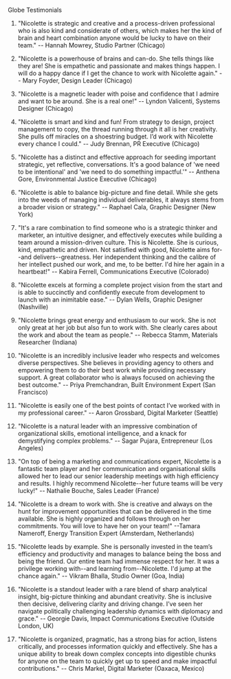 Globe Testimonials

1. "Nicolette is strategic and creative and a process-driven professional who is also kind and considerate of others, which makes her the kind of brain and heart combination anyone would be lucky to have on their team." -- Hannah Mowrey, Studio Partner (Chicago)

2. "Nicolette is a powerhouse of brains and can-do. She tells things like they are! She is empathetic and passionate and makes things happen. I will do a happy dance if I get the chance to work with Nicolette again." -- Mary Foyder, Design Leader (Chicago)

3. "Nicolette is a magnetic leader with poise and confidence that I admire and want to be around. She is a real one!" -- Lyndon Valicenti, Systems Designer (Chicago)

4. "Nicolette is smart and kind and fun! From strategy to design, project management to copy, the thread running through it all is her creativity. She pulls off miracles on a shoestring budget. I’d work with Nicolette every chance I could." -- Judy Brennan, PR Executive (Chicago)

5. "Nicolette has a distinct and effective approach for seeding important strategic, yet reflective, conversations. It's a good balance of 'we need to be intentional' and 'we need to do something impactful.'" -- Anthena Gore, Environmental Justice Executive (Chicago)

6. "Nicolette is able to balance big-picture and fine detail. While she gets into the weeds of managing individual deliverables, it always stems from a broader vision or strategy." -- Raphael Cala, Graphic Designer (New York)

7. "It's a rare combination to find someone who is a strategic thinker and marketer, an intuitive designer, and effectively executes while building a team around a mission-driven culture. This is Nicolette. She is curious, kind, empathetic and driven. Not satisfied with good, Nicolette aims for--and delivers--greatness. Her independent thinking and the calibre of her intellect pushed our work, and me, to be better. I'd hire her again in a heartbeat!" -- Kabira Ferrell, Communications Executive (Colorado)

8. "Nicolette excels at forming a complete project vision from the start and is able to succinctly and confidently execute from development to launch with an inimitable ease." -- Dylan Wells, Graphic Designer (Nashville)

9. "Nicolette brings great energy and enthusiasm to our work. She is not only great at her job but also fun to work with. She clearly cares about the work and about the team as people." -- Rebecca Stamm, Materials Researcher (Indiana)

10. "Nicolette is an incredibly inclusive leader who respects and welcomes diverse perspectives. She believes in providing agency to others and empowering them to do their best work while providing necessary support. A great collaborator who is always focused on achieving the best outcome." -- Priya Premchandran, Built Environment Expert (San Francisco)

11. "Nicolette is easily one of the best points of contact I’ve worked with in my professional career." -- Aaron Grossbard, Digital Marketer (Seattle)

12. "Nicolette is a natural leader with an impressive combination of organizational skills, emotional intelligence, and a knack for demystifying complex problems." -- Sagar Pujara, Entrepreneur (Los Angeles)

13. "On top of being a marketing and communications expert, Nicolette is a fantastic team player and her communication and organisational skills allowed her to lead our senior leadership meetings with high efficiency and results. I highly recommend Nicolette--her future teams will be very lucky!" -- Nathalie Bouche, Sales Leader (France)

14. "Nicolette is a dream to work with. She is creative and always on the hunt for improvement opportunities that can be delivered in the time available. She is highly organized and follows through on her commitments. You will love to have her on your team!" --Tamara Nameroff, Energy Transition Expert (Amsterdam, Netherlands)

15. "Nicolette leads by example. She is personally invested in the team’s efficiency and productivity and manages to balance being the boss and being the friend. Our entire team had immense respect for her. It was a privilege working with--and learning from--Nicolette. I'd jump at the chance again." -- Vikram Bhalla, Studio Owner (Goa, India)

16. "Nicolette is a standout leader with a rare blend of sharp analytical insight, big-picture thinking and abundant creativity. She is inclusive then decisive, delivering clarity and driving change. I’ve seen her navigate politically challenging leadership dynamics with diplomacy and grace." -- Georgie Davis, Impact Communications Executive (Outside London, UK)

17. "Nicolette is organized, pragmatic, has a strong bias for action, listens critically, and processes information quickly and effectively. She has a unique ability to break down complex concepts into digestible chunks for anyone on the team to quickly get up to speed and make impactful contributions." -- Chris Markel, Digital Marketer (Oaxaca, Mexico)
